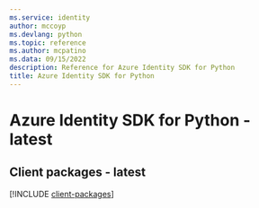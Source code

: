 ```yaml
---
ms.service: identity
author: mccoyp
ms.devlang: python
ms.topic: reference
ms.author: mcpatino
ms.data: 09/15/2022
description: Reference for Azure Identity SDK for Python
title: Azure Identity SDK for Python
---
```

# Azure Identity SDK for Python - latest

## Client packages - latest
[!INCLUDE [client-packages](identity-client-index.md)]